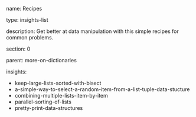 name: Recipes

type: insights-list

description: Get better at data manipulation with this simple recipes for common problems.

section: 0

parent: more-on-dictionaries

insights:
  - keep-large-lists-sorted-with-bisect
  - a-simple-way-to-select-a-random-item-from-a-list-tuple-data-stucture
  - combining-multiple-lists-item-by-item
  - parallel-sorting-of-lists
  - pretty-print-data-structures
